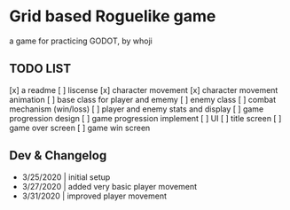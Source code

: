 # Grid based Roguelike game
a game for practicing GODOT, by whoji

## TODO LIST
[x] a readme
[ ] liscense
[x] character movement
[x] character movement animation
[ ] base class for player and ememy
[ ] enemy class
[ ] combat mechanism (win/loss)
[ ] player and enemy stats and display
[ ] game progression design
[ ] game progression implement
[ ] UI
[ ] title screen
[ ] game over screen
[ ] game win screen

## Dev & Changelog
* 3/25/2020 | initial setup
* 3/27/2020 | added very basic player movement
* 3/31/2020 | improved player movement